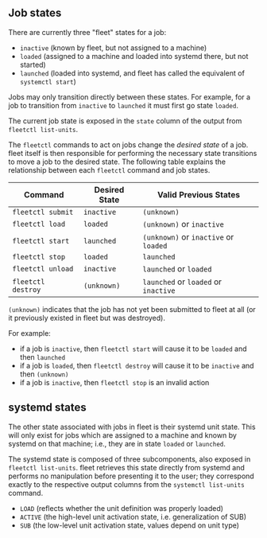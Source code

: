 ## Job states

There are currently three "fleet" states for a job:
- `inactive` (known by fleet, but not assigned to a machine)
- `loaded` (assigned to a machine and loaded into systemd there, but not started)
- `launched` (loaded into systemd, and fleet has called the equivalent of `systemctl start`)

Jobs may only transition directly between these states. For example, for a job to transition from `inactive` to `launched` it must first go state `loaded`.

The current job state is exposed in the `state` column of the output from `fleetctl list-units`. 

The `fleetctl` commands to act on jobs change the *desired state* of a job. fleet itself is then responsible for performing the necessary state transitions to move a job to the desired state. The following table explains the relationship between each `fleetctl` command and job states.

| Command | Desired State | Valid Previous States |
|---------|--------------|-----|
| `fleetctl submit`  | `inactive`  | `(unknown)`
| `fleetctl load`    | `loaded` | `(unknown)` or `inactive` |
| `fleetctl start`   | `launched`  | `(unknown)` or `inactive` or `loaded` |
| `fleetctl stop`    | `loaded`  | `launched`
| `fleetctl unload`  | `inactive`| `launched` or `loaded` |
| `fleetctl destroy` | `(unknown)` | `launched` or `loaded` or `inactive` |


`(unknown)` indicates that the job has not yet been submitted to fleet at all (or it previously existed in fleet but was destroyed).

For example:
- if a job is `inactive`, then `fleetctl start` will cause it to be `loaded` and then `launched`
- if a job is `loaded`, then `fleetctl destroy` will cause it to be `inactive` and then `(unknown)`
- if a job is `inactive`, then `fleetctl stop` is an invalid action


## systemd states

The other state associated with jobs in fleet is their systemd unit state. This will only exist for jobs which are assigned to a machine and known by systemd on that machine; i.e., they are in state `loaded` or `launched`. 

The systemd state is composed of three subcomponents, also exposed in `fleetctl list-units`. fleet retrieves this state directly from systemd and performs no manipulation before presenting it to the user; they correspond exactly to the respective output columns from the `systemctl list-units` command.

- `LOAD` (reflects whether the unit definition was properly loaded)
- `ACTIVE` (the high-level unit activation state, i.e. generalization of SUB)
- `SUB` (the low-level unit activation state, values depend on unit type)


